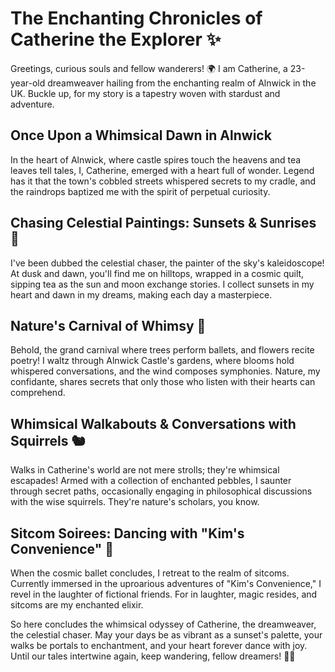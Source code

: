 # The Enchanting Chronicles of Catherine the Explorer ✨

Greetings, curious souls and fellow wanderers! 🌍 I am Catherine, a 23-year-old dreamweaver hailing from the enchanting realm of Alnwick in the UK. Buckle up, for my story is a tapestry woven with stardust and adventure.

## Once Upon a Whimsical Dawn in Alnwick

In the heart of Alnwick, where castle spires touch the heavens and tea leaves tell tales, I, Catherine, emerged with a heart full of wonder. Legend has it that the town's cobbled streets whispered secrets to my cradle, and the raindrops baptized me with the spirit of perpetual curiosity.

## Chasing Celestial Paintings: Sunsets & Sunrises 🎨

I've been dubbed the celestial chaser, the painter of the sky's kaleidoscope! At dusk and dawn, you'll find me on hilltops, wrapped in a cosmic quilt, sipping tea as the sun and moon exchange stories. I collect sunsets in my heart and dawn in my dreams, making each day a masterpiece.

## Nature's Carnival of Whimsy 🌳

Behold, the grand carnival where trees perform ballets, and flowers recite poetry! I waltz through Alnwick Castle's gardens, where blooms hold whispered conversations, and the wind composes symphonies. Nature, my confidante, shares secrets that only those who listen with their hearts can comprehend.

## Whimsical Walkabouts & Conversations with Squirrels 🐿️

Walks in Catherine's world are not mere strolls; they're whimsical escapades! Armed with a collection of enchanted pebbles, I saunter through secret paths, occasionally engaging in philosophical discussions with the wise squirrels. They're nature's scholars, you know.

## Sitcom Soirees: Dancing with "Kim's Convenience" 💫

When the cosmic ballet concludes, I retreat to the realm of sitcoms. Currently immersed in the uproarious adventures of "Kim's Convenience," I revel in the laughter of fictional friends. For in laughter, magic resides, and sitcoms are my enchanted elixir.

So here concludes the whimsical odyssey of Catherine, the dreamweaver, the celestial chaser. May your days be as vibrant as a sunset's palette, your walks be portals to enchantment, and your heart forever dance with joy. Until our tales intertwine again, keep wandering, fellow dreamers! 🌌🚀